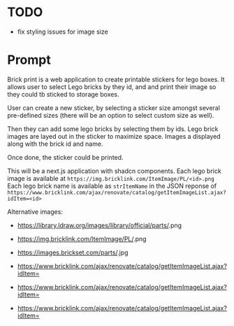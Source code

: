 # TODO

- fix styling issues for image size

# Prompt

Brick print is a web application to create printable stickers for lego boxes.
It allows user to select Lego bricks by they id, and and print their image so they could tb sticked to storage boxes.

User can create a new sticker, by selecting a sticker size amongst several pre-defined sizes (there will be an option to select custom size as well).

Then they can add some lego bricks by selecting them by ids.
Lego brick images are layed out in the sticker to maximize space. Images a displayed along with the brick id and name.

Once done, the sticker could be printed.

This will be a next.js application with shadcn components.
Each lego brick image is available at `https://img.bricklink.com/ItemImage/PL/<id>.png`
Each lego brick name is available as `strItemName` in the JSON reponse of `https://www.bricklink.com/ajax/renovate/catalog/getItemImageList.ajax?idItem=<id>`

Alternative images:
- https://library.ldraw.org/images/library/official/parts/<design-id>.png
- https://img.bricklink.com/ItemImage/PL/<design-id>.png
- https://images.brickset.com/parts/<instruction-part-id>.jpg

- https://www.bricklink.com/ajax/renovate/catalog/getItemImageList.ajax?idItem=<id>
- https://www.bricklink.com/ajax/renovate/catalog/getItemImageList.ajax?idItem=<id>
- https://www.bricklink.com/ajax/renovate/catalog/getItemImageList.ajax?idItem=<id>
